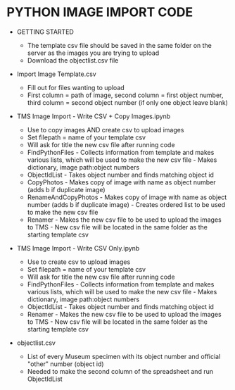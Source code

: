 # PYTHON IMAGE IMPORT CODE

- GETTING STARTED
  - The template csv file should be saved in the same folder on the server as the images you are trying to upload
  - Download the objectlist.csv file

- Import Image Template.csv
  - Fill out for files wanting to upload
  - First column = path of image, second column = first object number, third column = second object number (if only one object leave blank)

- TMS Image Import - Write CSV + Copy Images.ipynb
  - Use to copy images AND create csv to upload images
  - Set filepath = name of your template csv
  - Will ask for title the new csv file after running code
  - FindPythonFiles
        - Collects information from template and makes various lists, which will be used to make the new csv file
        - Makes dictionary, image path:object numbers
  - ObjectIdList
        - Takes object number and finds matching object id
  - CopyPhotos
        - Makes copy of image with name as object number (adds b if duplicate image)
  - RenameAndCopyPhotos
        - Makes copy of image with name as object number (adds b if duplicate image)
        - Creates ordered list to be used to make the new csv file
  - Renamer
        - Makes the new csv file to be used to upload the images to TMS
        - New csv file will be located in the same folder as the starting template csv

- TMS Image Import - Write CSV Only.ipynb
  - Use to create csv to upload images
  - Set filepath = name of your template csv
  - Will ask for title the new csv file after running code
  - FindPythonFiles
        - Collects information from template and makes various lists, which will be used to make the new csv file
        - Makes dictionary, image path:object numbers
  - ObjectIdList
        - Takes object number and finds matching object id
  - Renamer
        - Makes the new csv file to be used to upload the images to TMS
        - New csv file will be located in the same folder as the starting template csv

- objectlist.csv
  - List of every Museum specimen with its object number and official "other" number (object id)
  - Needed to make the second column of the spreadsheet and run ObjectIdList
